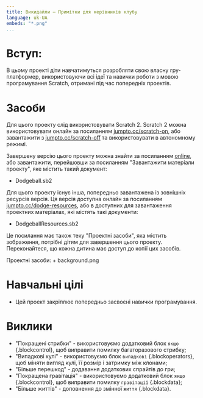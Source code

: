 ```yaml
---
title: Викидайли — Примітки для керівників клубу
language: uk-UA
embeds: "*.png"
...
```


# Вступ:

В цьому проекті діти навчатимуться розробляти свою власну гру-платформер, використовуючи всі ідеї та навички роботи з мовою програмування Scratch, отримані під час попередніх проектів.

# Засоби

Для цього проекту слід використовувати Scratch 2. Scratch 2 можна використовувати онлайн за посиланням [jumpto.cc/scratch-on](http://jumpto.cc/scratch-on), або завантажити з [jumpto.cc/scratch-off](http://jumpto.cc/scratch-off) та використовувати в автономному режимі.

Завершену версію цього проекту можна знайти за посиланням [online](http://scratch.mit.edu/projects/39740618/#editor), або завантажити, перейшовши за посиланням "Завантажити матеріали проекту", яке містить такий документ:

+ Dodgeball.sb2

Для цього проекту існує інша, попередньо завантажена із зовнішніх ресурсів версія. Ця версія доступна онлайн за посиланням [jumpto.cc/dodge-resources](http://jumpto.cc/dodge-resources), або в доступних для завантаження проектних матеріалах, які містять такі документи:

+ DodgeballResources.sb2 

Це посилання має також теку "Проектні засоби", яка містить зображення, потрібні дітям для завершення цього проекту. Переконайтеся, що кожна дитина має доступ до копії цих засобів.

Проектні засоби: + background.png

# Навчальні цілі

+ Цей проект закріплює попередньо засвоєні навички програмування.

# Виклики

+ "Покращені стрибки" - використовуємо додатковий блок `якщо` {.blockcontrol}, щоб виправити помилку багаторазового стрибку;
+ "Випадкові кулі" - використовуємо блок `випадкові` {.blockoperators}, щоб міняти вигляд кулі, її розмір і затримку між клонами;
+ "Більше перешкод" - додавання додаткових спрайтів до гри;
+ "Покращена гравітація" - використовуємо додатковий блок `якщо` {.blockcontrol}, щоб виправити помилку `гравітації` {.blockdata};
+ "Більше життів" - доповнення до змінної `життя` {.blockdata}.